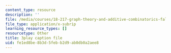 ```yaml
---
content_type: resource
description: ''
file: /media/courses/18-217-graph-theory-and-additive-combinatorics-fall-2019/fe1ed8be8b3d5febb2d9ab0db0a2aee8_NpMv0Nqmy3c.vtt
file_type: application/x-subrip
learning_resource_types: []
resourcetype: Other
title: 3play caption file
uid: fe1ed8be-8b3d-5feb-b2d9-ab0db0a2aee8
---
```


